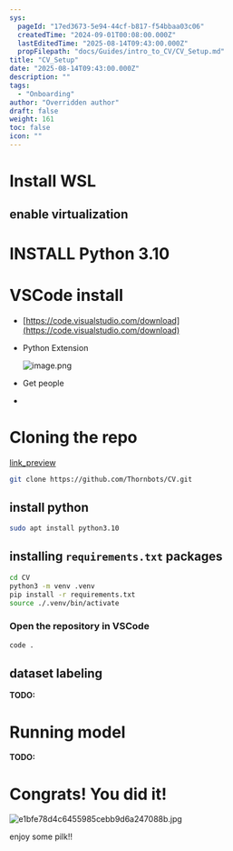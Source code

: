 ```yaml
---
sys:
  pageId: "17ed3673-5e94-44cf-b817-f54bbaa03c06"
  createdTime: "2024-09-01T00:08:00.000Z"
  lastEditedTime: "2025-08-14T09:43:00.000Z"
  propFilepath: "docs/Guides/intro_to_CV/CV_Setup.md"
title: "CV_Setup"
date: "2025-08-14T09:43:00.000Z"
description: ""
tags:
  - "Onboarding"
author: "Overridden author"
draft: false
weight: 161
toc: false
icon: ""
---
```


# Install WSL

## enable virtualization

# INSTALL Python 3.10

# VSCode install

- [https://code.visualstudio.com/download](https://code.visualstudio.com/download)
- Python Extension

	![image.png](https://prod-files-secure.s3.us-west-2.amazonaws.com/d518164a-d88e-44d1-a4ee-3adb3bd8bce0/d82b6650-a5e4-4d3c-b8c9-93d817dae00e/image.png?X-Amz-Algorithm=AWS4-HMAC-SHA256&X-Amz-Content-Sha256=UNSIGNED-PAYLOAD&X-Amz-Credential=ASIAZI2LB4667KILOV5T%2F20250816%2Fus-west-2%2Fs3%2Faws4_request&X-Amz-Date=20250816T050925Z&X-Amz-Expires=3600&X-Amz-Security-Token=IQoJb3JpZ2luX2VjECQaCXVzLXdlc3QtMiJHMEUCIGQPUkg%2B5QVAmcZUFJUyuQhUGuHa3W5fARW%2FWw%2FkdwfgAiEAgfBcIA2Ul4eudoMdE4OmTR%2FfdkZ1a31OhIgUhC0zhfMq%2FwMIbRAAGgw2Mzc0MjMxODM4MDUiDBW1otAJT2jtVjG1NCrcA7Bx5fB4lJSXQM7ltOhKnNUkdskMg84J2CseS%2BcagRRulUEQm3rtWnrJdctVpfPp8%2BWwtw5GlsG%2FFasaCIrlEhS1p70kAv4EZC1p7gv%2F0WahaEA0USI2HQaHHn23r8jCgfeoiONC%2BjeuBdZ18RkBVsrCPlLKc7jlONQzj43iJWCdnnPf74fdV6R2KAOrOJXrCKqqHUoVjMsCcRBsL3j7aq1AmpWLsZ6ZO0XW5%2Fb0IfpRj%2Fr7OPmzzPRf03weLXAcVw%2Fu6Q9nvz25tiJnk8QwRLe3K23kOl5vPd5egSA2dwMzlJHXILiiiLMFMJQdt%2Bds3AOmEANYOgd1sy2QYf%2F6L5vAJTKdvOyFq45xh7vEpS9z08l34%2FrCo5Gr0fBxVRJ7AIxGU12iVT0SZPkVNVmerW0U%2Bu887kctAgnlDrX7AB5zTavydPz%2BCGL4rU20QOTcrpLFuQJbxz0W%2BWupnasrASkzyDt%2F%2BLuCimR%2B4ru%2FW0BswOrkrig913VaMSUiIVYCfkUQ24nLT963FJTkD1CMJx5C4I399MwgFATEdP7ZyuiLtkOYwsjSZuM6w1gQt0TRfp8zlMPgO8zERsyo6AIbsUBi%2BkwMT9tWv3QXv9vIlCuneKMfb%2B03S0Bx4VqDMLWKgMUGOqUBJOghPg1rcvXf%2B2OuoecB9utSHznVhrISP%2F%2FzajQAzRS1nHDJgeHwOPxxVaUuUB0xOu%2FCXNzo80XB4%2F%2B4HqcXM725vcZy0rE03AD7R3uMdn7zBUUTMnbW2eribM5M%2B6OPOZP6ILt2FzgSZLa%2FAnxXfO%2FWopa%2BwFaD3RTceCNZ3o5qlSMzxLXqOeocb3aDnzzc%2B8QMJx2yoTO1JJhIFrb1vFq2%2FCS3&X-Amz-Signature=1d2f11a115b1c56cdf181b943339d3604fc3e6f59007e335dc1ad73974640db2&X-Amz-SignedHeaders=host&x-amz-checksum-mode=ENABLED&x-id=GetObject)
- Get people
- 

# Cloning the repo

[link_preview](https://github.com/Thornbots/CV/)

```bash
git clone https://github.com/Thornbots/CV.git
```

## install python

```bash
sudo apt install python3.10
```

## installing `requirements.txt` packages

```bash
cd CV
python3 -m venv .venv
pip install -r requirements.txt
source ./.venv/bin/activate
```

### Open the repository in VSCode

```bash
code .
```

## dataset labeling  

**TODO:**

# Running model

**TODO:**

# Congrats! You did it!

![e1bfe78d4c6455985cebb9d6a247088b.jpg](https://prod-files-secure.s3.us-west-2.amazonaws.com/d518164a-d88e-44d1-a4ee-3adb3bd8bce0/7d1ce04e-65d6-40c8-814d-754280e9515a/e1bfe78d4c6455985cebb9d6a247088b.jpg?X-Amz-Algorithm=AWS4-HMAC-SHA256&X-Amz-Content-Sha256=UNSIGNED-PAYLOAD&X-Amz-Credential=ASIAZI2LB46642BH57K3%2F20250816%2Fus-west-2%2Fs3%2Faws4_request&X-Amz-Date=20250816T050923Z&X-Amz-Expires=3600&X-Amz-Security-Token=IQoJb3JpZ2luX2VjECQaCXVzLXdlc3QtMiJHMEUCIQCwYnFE%2FFzRuH2rSfmG8JLlI5coiSr2XdjI2Y7txkI4jgIgJIp41JRU3z%2FG3uszpzNAGoQYLVwAF%2FS6EFoVZ4YBj2gq%2FwMIbRAAGgw2Mzc0MjMxODM4MDUiDORthqY5pFhT4J8IgyrcA1tnWxE9qxUKfCAshfjcJH2Tc2C%2BUs7l36dfI0TRqUep%2BqPhMPczb6Nl8b%2BrnFAyZk3kgLrL0iH9X2ZBZA%2FC4ABvaoKhP2C6%2BiPFmlOIKQbZuvxtLKjKO48U7zhSRmKGOlyhegSqRfr9RAfcCeVB3kwtLEbS69qQcOUawxU1PgWDxTseeEXO6yLURCesN1HRm1KEU1jTFdbhEPsNEvRHxNBGXUcCQuhErET%2BFeG%2BVt4yzXiNQVppWPGizVY2ob30f%2FzZ73ISLkIZ4DO0x8kYyB%2F0bJ0m5Swiz6y03q5tVG8Td%2Fau53rU577Z8hHVAroIakIJFc4jg4J%2B91tM4bszfTBz5JCuFlfgyR1yjDh8AIAFHEDqnKQTToJwaWydR7QymPbxTe8tEnzcGfQ2WlRADo%2BZW91NgzAylOz5MtarmLe6S43rDlZg%2FAZQELruiW0QBX90HYM4vxU75ziYezk70QxYcXArc1BLbno6qw9t7iytR%2Bd3mRLDg9CThluf2mMC49uUdU0FFhwRgLryn7neZqzVuL1QsIWbSqAb9Ia5zelf1vwvLlOHtwF3jVugpywPwAbC0Yb%2BK%2FsE6OAjNtFQRSP0Xw0IN4n32BIdXvtAxbZGuHzXWdsfvw6%2FPPuPMOCKgMUGOqUB5juE0amW5mASXVMqu0jraCk1y6L%2BgxE%2FwBkeg9sVr4thTcla1cGMl1opKSWRkhY1Z1o8WGlOyngiqaVeCAJxUQ%2BPVh5ikKC9i%2F581Awer4E9VCU7StAbIlEuTj7u2MmwAj680I%2Bt0aeaJcLc%2BTijMLlBiSDLK%2F275clCaJ0krc72ocA5Pp81%2FCyjSdFgwx1kFaXQEKRFrn5k91J%2FozbkkbeilEA2&X-Amz-Signature=227881514cdb7b232c1387f831e4263e62ba757cccc5b5db037f4fa7e2ee2413&X-Amz-SignedHeaders=host&x-amz-checksum-mode=ENABLED&x-id=GetObject)

enjoy some pilk!!
